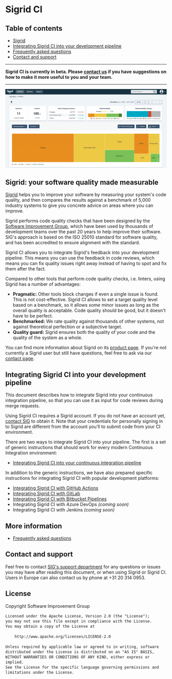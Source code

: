 Sigrid CI
=========

## Table of contents

- [Sigrid](#sigrid-your-software-quality-made-measurable)
- [Integrating Sigrid CI into your development pipeline](#integrating-sigrid-ci-into-your-development-pipeline)
- [Frequently asked questions](#frequently-asked-questions)
- [Contact and support](#contact-and-support)

---

**Sigrid CI is currently in beta. Please [contact us](mailto:support@softwareimprovementgroup.com) if you have suggestions on how to make it more useful to you and your team.**

---

<img src="images/sigrid-dashboard.png" width="650" />

## Sigrid: your software quality made measurable

[Sigrid](https://www.softwareimprovementgroup.com/solutions/sigrid-software-assurance-platform/) helps you to improve your software by measuring your system's code quality, and then compares the results against a benchmark of 5,000 industry systems to give you concrete advice on areas where you can improve.

Sigrid performs code quality checks that have been designed by the [Software Improvement Group](https://www.softwareimprovementgroup.com/), which have been used by thousands of development teams over the past 20 years to help improve their software. SIG's approach is based on the ISO 25010 standard for software quality, and has been accredited to ensure alignment with the standard.

Sigrid CI allows you to integrate Sigrid's feedback into your development pipeline. This means you can use the feedback in code reviews, which means you can fix quality issues right away instead of having to spot and fix them after the fact.

Compared to other tools that perform code quality checks, i.e. linters, using Sigrid has a number of advantages:

- **Pragmatic:** Other tools block changes if even a single issue is found. This is not cost-effective. Sigrid CI allows to set a target quality level based on a benchmark, so it allows *some* minor issues as long as the overall quality is acceptable. Code quality should be good, but it doesn't have to be perfect.
- **Benchmarked:** We rate quality against thousands of other systems, not against theoretical perfection or a subjective target.
- **Quality guard:** Sigrid ensures both the quality of your code and the quality of the system as a whole.

You can find more information about Sigrid on its [product page](https://www.softwareimprovementgroup.com/solutions/sigrid-software-assurance-platform/). If you're not currently a Sigrid user but still have questions, feel free to ask via our [contact page](https://www.softwareimprovementgroup.com/contact/).

## Integrating Sigrid CI into your development pipeline

This document describes how to integrate Sigrid into your continuous integration pipeline, so that you can use it as input for code reviews during merge requests. 

Using Sigrid CI requires a Sigrid account. If you do not have an account yet, [contact SIG](https://www.softwareimprovementgroup.com/contact/) to obtain it. Note that your credentials for personally signing in to Sigrid are different from the account you'll to submit code from your CI environment.

There are two ways to integrate Sigrid CI into your pipeline. The first is a set of generic instructions that should work for every modern Continuous Integration environment:

- [Integrating Sigrid CI into your continuous integration pipeline](integration.md)

In addition to the generic instructions, we have also prepared specific instructions for integrating Sigrid CI with popular development platforms:

- [Integrating Sigrid CI with GitHub Actions](github-actions.md)
- [Integrating Sigrid CI with GitLab](gitlab.md)
- [Integrating Sigrid CI with Bitbucket Pipelines](bitbucket-pipelines.md)
- Integrating Sigrid CI with Azure DevOps *(coming soon)*
- Integrating Sigrid CI with Jenkins *(coming soon)*

## More information

- [Frequently asked questions](faq.md)

## Contact and support

Feel free to contact [SIG's support department](mailto:support@softwareimprovementgroup.com) for any questions or issues you may have after reading this document, or when using Sigrid or Sigrid CI. Users in Europe can also contact us by phone at +31 20 314 0953.

## License

Copyright Software Improvement Group

    Licensed under the Apache License, Version 2.0 (the "License");
    you may not use this file except in compliance with the License.
    You may obtain a copy of the License at

        http://www.apache.org/licenses/LICENSE-2.0

    Unless required by applicable law or agreed to in writing, software
    distributed under the License is distributed on an "AS IS" BASIS,
    WITHOUT WARRANTIES OR CONDITIONS OF ANY KIND, either express or implied.
    See the License for the specific language governing permissions and
    limitations under the License.
    